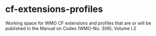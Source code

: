 # cf-extensions-profiles
Working space for WMO CF extensions and profiles that are or will be published in the Manual on Codes (WMO-No. 306), Volume I.2


